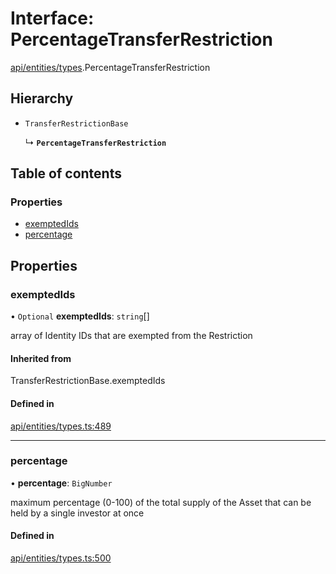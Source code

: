 # Interface: PercentageTransferRestriction

[api/entities/types](../wiki/api.entities.types).PercentageTransferRestriction

## Hierarchy

- `TransferRestrictionBase`

  ↳ **`PercentageTransferRestriction`**

## Table of contents

### Properties

- [exemptedIds](../wiki/api.entities.types.PercentageTransferRestriction#exemptedids)
- [percentage](../wiki/api.entities.types.PercentageTransferRestriction#percentage)

## Properties

### exemptedIds

• `Optional` **exemptedIds**: `string`[]

array of Identity IDs that are exempted from the Restriction

#### Inherited from

TransferRestrictionBase.exemptedIds

#### Defined in

[api/entities/types.ts:489](https://github.com/PolymeshAssociation/polymesh-sdk/blob/88db4a91/src/api/entities/types.ts#L489)

___

### percentage

• **percentage**: `BigNumber`

maximum percentage (0-100) of the total supply of the Asset that can be held by a single investor at once

#### Defined in

[api/entities/types.ts:500](https://github.com/PolymeshAssociation/polymesh-sdk/blob/88db4a91/src/api/entities/types.ts#L500)
